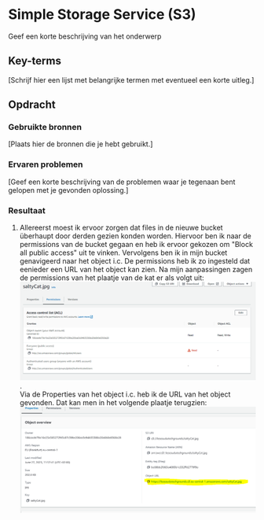 # Simple Storage Service (S3)
Geef een korte beschrijving van het onderwerp

## Key-terms
[Schrijf hier een lijst met belangrijke termen met eventueel een korte uitleg.]

## Opdracht
### Gebruikte bronnen
[Plaats hier de bronnen die je hebt gebruikt.]

### Ervaren problemen
[Geef een korte beschrijving van de problemen waar je tegenaan bent gelopen met je gevonden oplossing.]

### Resultaat
1. Allereerst moest ik ervoor zorgen dat files in de nieuwe bucket überhaupt door derden gezien konden worden. Hiervoor ben ik naar de permissions van de bucket gegaan en heb ik ervoor gekozen om "Block all public access" uit te vinken. Vervolgens ben ik in mijn bucket genavigeerd naar het object i.c. De permissions heb ik zo ingesteld dat eenieder een URL van het object kan zien. Na mijn aanpassingen zagen de permissions van het plaatje van de kat er als volgt uit:  
![knipsel_permissions_SC](./Capture_Permissions_SC.PNG).  
Via de Properties van het object i.c. heb ik de URL van het object gevonden. Dat kan men in het volgende plaatje terugzien: 
![properties_SC](./Capture_Properties_SC.PNG)
